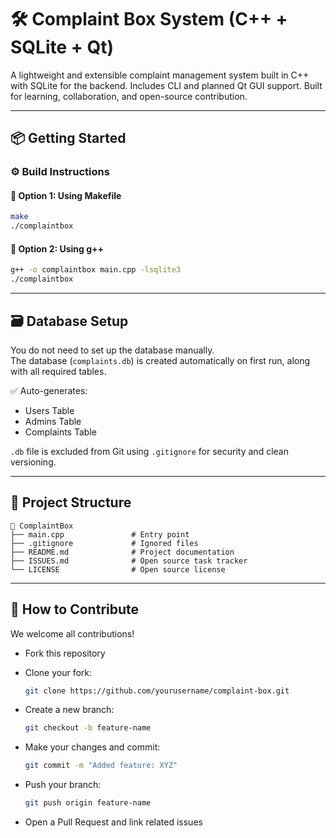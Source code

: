 # 🛠️ Complaint Box System (C++ + SQLite + Qt)

A lightweight and extensible complaint management system built in C++ with SQLite for the backend. Includes CLI and planned Qt GUI support. Built for learning, collaboration, and open-source contribution.

---

## 📦 Getting Started

### ⚙️ Build Instructions

#### 🔧 Option 1: Using Makefile

```bash
make
./complaintbox
```

#### 🔧 Option 2: Using g++

```bash
g++ -o complaintbox main.cpp -lsqlite3
./complaintbox
```

---

## 🗃️ Database Setup

You do not need to set up the database manually.  
The database (`complaints.db`) is created automatically on first run, along with all required tables.

✅ Auto-generates:

- Users Table  
- Admins Table  
- Complaints Table

`.db` file is excluded from Git using `.gitignore` for security and clean versioning.

---

## 🧩 Project Structure

```
📁 ComplaintBox
├── main.cpp               # Entry point
├── .gitignore             # Ignored files
├── README.md              # Project documentation
├── ISSUES.md              # Open source task tracker
└── LICENSE                # Open source license
```

---

## 🔧 How to Contribute

We welcome all contributions!

- Fork this repository  
- Clone your fork:

  ```bash
  git clone https://github.com/yourusername/complaint-box.git
  ```

- Create a new branch:

  ```bash
  git checkout -b feature-name
  ```

- Make your changes and commit:

  ```bash
  git commit -m "Added feature: XYZ"
  ```

- Push your branch:

  ```bash
  git push origin feature-name
  ```

- Open a Pull Request and link related issues
